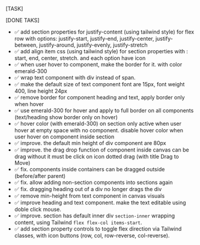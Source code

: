 [TASK]




[DONE TAKS]
- ✅ add section properties for justify-content (using tailwind style) for flex row with options: justify-start, justify-end, justify-center, justify-between, justify-around, justify-evenly, justify-stretch
- ✅ add align item css (using tailwind style) for section properties with : start, end, center, stretch. and each option have icon
- ✅ when user hover to component, make the border for it. with color emerald-300
- ✅ wrap text component with div instead of span.
- ✅ make the default size of text component font are 15px, font weight 400, line height 24px
- ✅ remove border for component heading and text, apply border only when hover
- ✅ use emerald-300 for hover and apply to full border on all components (text/heading show border only on hover)
- ✅ hover color (with emerald-300) on section only active when user hover at empty space with no component. disable hover color when user hover on component inside section
- ✅ improve. the default min height of div component are 80px
- ✅ improve. the drag drop function of component inside canvas can be drag without it must be click on icon dotted drag (with title Drag to Move)
- ✅ fix. components inside containers can be dragged outside (before/after parent)
- ✅ fix. allow adding non-section components into sections again
- ✅ fix. dragging heading out of a div no longer drags the div
- ✅ remove min-height from text component in canvas visuals
- ✅ improve heading and text component. make the text editable using doble click mouse.
- ✅ improve. section has default inner div `section-inner` wrapping content, using Tailwind `flex flex-col items-start`.
- ✅ add section property controls to toggle flex direction via Tailwind classes, with icon buttons (row, col, row-reverse, col-reverse).
